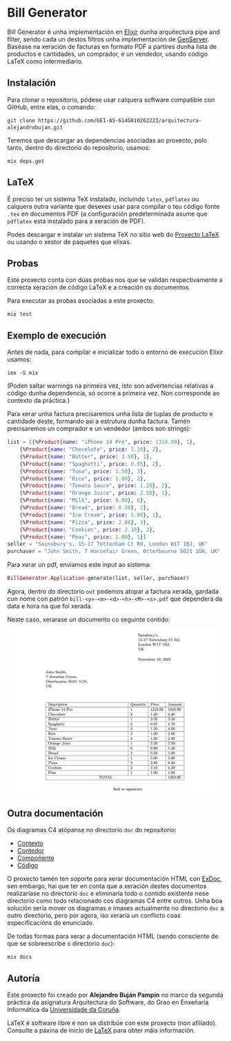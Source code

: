 # Bill Generator

Bill Generator é unha implementación en [Elixir](https://elixir-lang.org/) dunha arquitectura pipe and filter, sendo cada un destos filtros unha implementación de [GenServer](https://hexdocs.pm/elixir/1.12/GenServer.html). Baséase na xeración de facturas en formato PDF a partires dunha lista de productos e cantidades, un comprador, e un vendedor, usando código LaTeX como intermediario. 

## Instalación

Para clonar o repositorio, pódese usar calquera software compatible con GitHub, entre elas, o comando:

    git clone https://github.com/GEI-AS-614G010262223/arquitectura-alejandrobujan.git

Teremos que descargar as dependencias asociadas ao proxecto, polo tanto, dentro do directorio do repositorio, usamos:

    mix deps.get


## LaTeX

É preciso ter un sistema TeX instalado, incluíndo `latex`, `pdflatex` ou calquera outra variante que desexes usar para compilar o teu código fonte `.tex` en documentos PDF (a configuración predeterminada asume que `pdflatex` está instalado para a xeración de PDF).

Podes descargar e instalar un sistema TeX no sitio web do [Proxecto LaTeX](https://latex-project.org/ftp.html) ou usando o xestor de paquetes que elixas.

## Probas

Este proxecto conta con dúas probas nos que se validan respectivamente a correcta xeración de código LaTeX e a creación os documentos.

Para executar as probas asociadas a este proxecto:

    mix test

## Exemplo de execución

Antes de nada, para compilar e inicializar todo o entorno de execución Elixir usamos:

    iex -S mix

(Poden saltar warnings na primeira vez, isto son advertencias relativas a código dunha dependencia, só ocorre a primeira vez. Non corresponde ao contexto da práctica.)

Para xerar unha factura precisaremos unha lista de tuplas de producto e cantidade deste, formando así a estrutura dunha factura. Tamén precisaremos un comprador e un vendedor (ambos son strings):

```elixir
list = [{%Product{name: "iPhone 14 Pro", price: 1319.99}, 1},
    {%Product{name: "Chocolate", price: 1.20}, 2},
    {%Product{name: "Butter", price: 3.50}, 1},
    {%Product{name: "Spaghetti", price: 0.85}, 2},
    {%Product{name: "Tuna", price: 1.50}, 3},
    {%Product{name: "Rice", price: 1.00}, 2},
    {%Product{name: "Tomato Sauce", price: 1.20}, 2},
    {%Product{name: "Orange Juice", price: 2.50}, 1},
    {%Product{name: "Milk", price: 0.90}, 6},
    {%Product{name: "Bread", price: 0.50}, 2},
    {%Product{name: "Ice Cream", price: 5.00}, 1},
    {%Product{name: "Pizza", price: 2.80}, 3},
    {%Product{name: "Cookies", price: 2.10}, 2},
    {%Product{name: "Peas", price: 1.00}, 1}]
seller = "Sainsbury's, 15-17 Tottenham Ct Rd, London W1T 1BJ, UK"
purchaser = "John Smith, 7 Horsefair Green, Otterbourne SO21 1GN, UK"
```

Para xerar un pdf, enviamos este input ao sistema:

```elixir
BillGenerator.Application.generate(list, seller, purchaser)
```

Agora, dentro do directorio `out` podemos atopar a factura xerada, gardada cun nome con patrón `bill-<y>-<m>-<d>-<h>-<M>-<s>.pdf` que dependerá da data e hora na que foi xerada. 

Neste caso, xerarase un documento co seguinte contido:

![Exemplo de factura xerada](doc/bill_example.png)

## Outra documentación

Os diagramas C4 atópanse no directorio `doc` do repositorio:
+ [Contexto](doc/contexto.png)
+ [Contedor](doc/contedor.png)
+ [Compoñente](doc/componhente.png)
+ [Código](doc/codigo.png)

O proxecto tamén ten soporte para xerar documentación HTML con [ExDoc](https://github.com/elixir-lang/ex_doc), sen embargo, hai que ter en conta que a xeración destes documentos realizaríase no directorio `doc` e eliminaría todo o contido existente nese directorio como todo relacionado cos diagramas C4 entre outros. Unha boa solución sería mover os diagramas e imaxes actualmente no directorio `doc` a outro directorio, pero por agora, iso xeraría un conflicto coas especificacións do enunciado. 

De todas formas para xerar a documentación HTML (sendo consciente de que se sobreescribe o directorio `doc`):

    mix docs

## Autoría

Este proxecto foi creado por **Alejandro Buján Pampín** no marco da segunda práctica da asignatura Arquitectura do Software, do Grao en Enxeñaría Informática da [Universidade da Coruña](http://udc.es).

LaTeX é software libre e non se distribúe con este proxecto (non afiliado). Consulte a páxina de inicio de [LaTeX](https://www.latex-project.org/) para obter máis información.